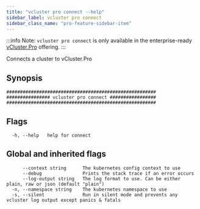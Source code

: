 ```yaml
---
title: "vcluster pro connect --help"
sidebar_label: vcluster pro connect
sidebar_class_name: "pro-feature-sidebar-item"
---
```


:::info Note:
`vcluster pro connect` is only available in the enterprise-ready [vCluster.Pro](https://vcluster.pro) offering.
:::


Connects a cluster to vCluster.Pro

## Synopsis

```
#######################################################
################ vcluster pro connect #################
#######################################################
```


## Flags

```
  -h, --help   help for connect
```


## Global and inherited flags

```
      --context string      The kubernetes config context to use
      --debug               Prints the stack trace if an error occurs
      --log-output string   The log format to use. Can be either plain, raw or json (default "plain")
  -n, --namespace string    The kubernetes namespace to use
  -s, --silent              Run in silent mode and prevents any vcluster log output except panics & fatals
```

